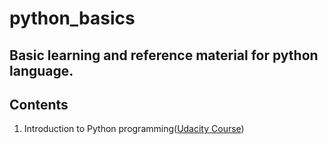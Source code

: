 # python_basics
Basic learning and reference material for python language.
--
## Contents
1. Introduction to Python programming([Udacity Course](https://classroom.udacity.com/courses/ud1110))
